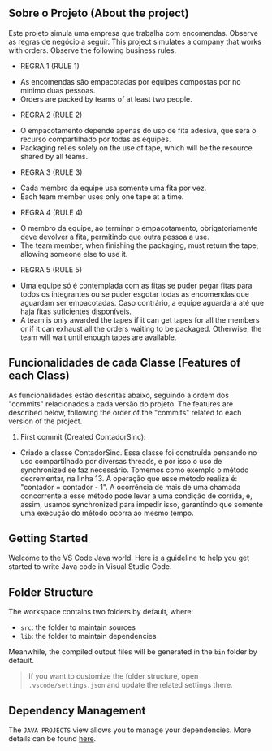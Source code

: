 ## Sobre o Projeto (About the project)

Este projeto simula uma empresa que trabalha com encomendas. Observe as regras de negócio a seguir.
This project simulates a company that works with orders. Observe the following business rules.

- REGRA 1 (RULE 1)
* As encomendas são empacotadas por equipes compostas por no mínimo duas pessoas.
* Orders are packed by teams of at least two people.

- REGRA 2 (RULE 2)
* O empacotamento depende apenas do uso de fita adesiva, que será o recurso compartilhado por todas as equipes.
* Packaging relies solely on the use of tape, which will be the resource shared by all teams.

- REGRA 3 (RULE 3)
* Cada membro da equipe usa somente uma fita por vez.
* Each team member uses only one tape at a time.

- REGRA 4 (RULE 4)
* O membro da equipe, ao terminar o empacotamento, obrigatoriamente deve devolver a fita, permitindo que outra pessoa a use.
* The team member, when finishing the packaging, must return the tape, allowing someone else to use it.

- REGRA 5 (RULE 5)
* Uma equipe só é contemplada com as fitas se puder pegar fitas para todos os integrantes ou se puder esgotar todas as encomendas que aguardam ser empacotadas. Caso contrário, a equipe aguardará até que haja fitas suficientes disponíveis.
* A team is only awarded the tapes if it can get tapes for all the members or if it can exhaust all the orders waiting to be packaged. Otherwise, the team will wait until enough tapes are available.

## Funcionalidades de cada Classe (Features of each Class)

As funcionalidades estão descritas abaixo, seguindo a ordem dos "commits" relacionados a cada versão do projeto.
The features are described below, following the order of the "commits" related to each version of
the project.

1. First commit (Created ContadorSinc):
- Criado a classe ContadorSinc. Essa classe foi construída pensando no uso compartilhado por diversas threads, e por isso o uso de synchronized se faz necessário. Tomemos como exemplo o método decrementar, na linha 13. A operação que esse método realiza é: "contador = contador - 1".
A ocorrência de mais de uma chamada concorrente a esse método pode levar a uma condição de corrida, e, assim, usamos synchronized para impedir isso, garantindo que somente uma execução do método ocorra ao mesmo tempo.

## Getting Started

Welcome to the VS Code Java world. Here is a guideline to help you get started to write Java code in Visual Studio Code.

## Folder Structure

The workspace contains two folders by default, where:

- `src`: the folder to maintain sources
- `lib`: the folder to maintain dependencies

Meanwhile, the compiled output files will be generated in the `bin` folder by default.

> If you want to customize the folder structure, open `.vscode/settings.json` and update the related settings there.

## Dependency Management

The `JAVA PROJECTS` view allows you to manage your dependencies. More details can be found [here](https://github.com/microsoft/vscode-java-dependency#manage-dependencies).